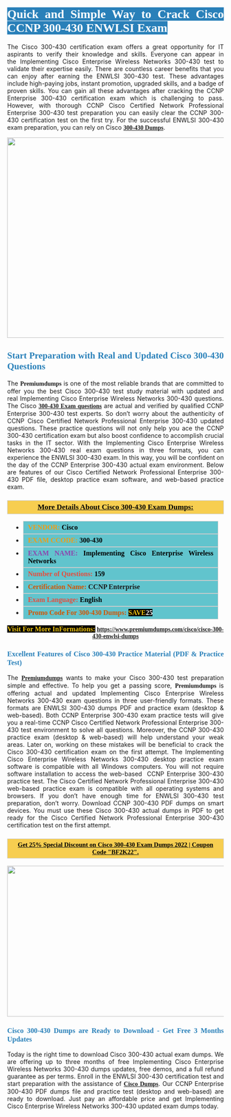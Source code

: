 <h1 style="text-align: justify;"><span style="color:#ffffff;"><span style="font-family:Georgia,serif;"><strong><span style="background-color:#2980b9;">Quick and Simple Way to Crack 	Cisco CCNP 300-430 ENWLSI Exam</span></strong></span></span></h1>

<p style="text-align: justify;">The Cisco 300-430 certification exam offers a great opportunity for IT aspirants to verify their knowledge and skills. Everyone can appear in the Implementing Cisco Enterprise Wireless Networks 300-430 test to validate their expertise easily. There are countless career benefits that you can enjoy after earning the ENWLSI 300-430 test. These advantages include high-paying jobs, instant promotion, upgraded skills, and a badge of proven skills. You can gain all these advantages after cracking the CCNP Enterprise 300-430 certification exam which is challenging to pass. However, with thorough CCNP Cisco Certified Network Professional Enterprise 300-430 test preparation you can easily clear the CCNP 300-430 certification test on the first try. For the successful ENWLSI 300-430 exam preparation, you can rely on Cisco <span style="font-family:Georgia,serif;"><strong><a href="https://www.premiumdumps.com/cisco/cisco-300-430-enwlsi-dumps">300-430 Dumps</a></strong></span>.</p>

<p style="text-align: center;"><a href="https://www.premiumdumps.com/cisco/cisco-300-430-enwlsi-dumps"><img alt="" src="https://i.imgur.com/KJGzbJ2.jpeg" style="width: 700px; height: 465px;" /></a></p>

<h2 style="text-align: justify;"><span style="color:#2980b9;"><span style="font-family:Georgia,serif;"><strong>Start Preparation with Real and Updated Cisco 300-430 Questions</strong></span></span></h2>

<p style="text-align: justify;">The <span style="font-size:14px;"><span style="font-family:Georgia,serif;"><strong>Premiumdumps</strong></span></span> is one of the most reliable brands that are committed to offer you the best Cisco 300-430 test study material with updated and real Implementing Cisco Enterprise Wireless Networks 300-430 questions. The Cisco <span style="font-family:Georgia,serif;"><strong><a href="https://www.premiumdumps.com/cisco/cisco-300-430-enwlsi-dumps">300-430 Exam questions</a></strong></span> are actual and verified by qualified CCNP Enterprise 300-430 test experts. So don’t worry about the authenticity of CCNP Cisco Certified Network Professional Enterprise 300-430 updated questions. These practice questions will not only help you ace the CCNP 300-430 certification exam but also boost confidence to accomplish crucial tasks in the IT sector. With the Implementing Cisco Enterprise Wireless Networks 300-430 real exam questions in three formats, you can experience the ENWLSI 300-430 exam. In this way, you will be confident on the day of the CCNP Enterprise 300-430 actual exam environment. Below are features of our Cisco Certified Network Professional Enterprise 300-430 PDF file, desktop practice exam software, and web-based practice exam.</p>

<h3 style="background: #f7ce50; border: 1px solid rgb(204, 204, 204); padding: 5px 10px; text-align: center;"><span style="font-family:Georgia,serif;"><u><u><span style="color:#000000;"><span style="font-size:11pt"><span style="line-height:normal"><b><span style="font-size:13.0pt"><span cambria="">More Details About Cisco 300-430 Exam Dumps:</span></span></b></span></span></span></u></u></span></h3>

<ul>
	<li style="margin:0cm 10pt">
	<div style="background:#61c4cd; border: 1px solid rgb(204, 204, 204); padding: 5px 10px; text-align: justify;"><span style="font-family:Georgia,serif;"><span style="font-size:11pt"><span style="line-height:normal"><b><span style="font-size:12.0pt"><span new="" roman="" times=""><span style="color:#f39c12;">VENDOR:</span> <span style="color:#000000;">Cisco</span></span></span></b></span></span></span></div>
	</li>
	<li style="margin:0cm 10pt">
	<div style="background: #61c4cd; border: 1px solid rgb(204, 204, 204); padding: 5px 10px; text-align: justify;"><span style="font-family:Georgia,serif;"><span style="font-size:11pt"><span style="line-height:normal"><b><span style="font-size:12.0pt"><span new="" roman="" times=""><span style="color:#f39c12;">EXAM CCODE:</span> <span style="color:#000000;">300-430</span></span></span></b></span></span></span></div>
	</li>
	<li style="margin:0cm 10pt">
	<div style="background: #61c4cd; border: 1px solid rgb(204, 204, 204); padding: 5px 10px; text-align: justify;"><span style="font-family:Georgia,serif;"><span style="font-size:11pt"><span style="line-height:normal"><b><span style="font-size:12.0pt"><span new="" roman="" times=""><span style="color:#8e44ad;">EXAM NAME:</span> <span style="color:#000000;">Implementing Cisco Enterprise Wireless Networks</span></span></span></b></span></span></span></div>
	</li>
	<li style="margin:0cm 10pt">
	<div style="background: #61c4cd; border: 1px solid rgb(204, 204, 204); padding: 5px 10px;"><span style="font-family:Georgia,serif;"><span style="font-size:11pt"><span style="line-height:normal"><b><span style="font-size:12.0pt"><span new="" roman="" times=""><span style="color:#e74c3c;">Number of Questions:</span><span style="color:#000000;"><span style="color:#f1c40f;"> </span>159</span></span></span></b></span></span></span></div>
	</li>
	<li style="margin:0cm 10pt">
	<div style="background: #61c4cd; border: 1px solid rgb(204, 204, 204); padding: 5px 10px; text-align: justify;"><span style="font-family:Georgia,serif;"><span style="font-size:11pt"><span style="line-height:normal"><b><span style="font-size:12.0pt"><span new="" roman="" times=""><span style="color:#d35400;">Certification Name:</span> CCNP Enterprise</span></span></b></span></span></span></div>
	</li>
	<li style="margin:0cm 10pt">
	<div style="background: #61c4cd; border: 1px solid rgb(204, 204, 204); padding: 5px 10px; text-align: justify;"><span style="font-family:Georgia,serif;"><span style="font-size:11pt"><span style="line-height:normal"><b><span style="font-size:12.0pt"><span new="" roman="" times=""><span style="color:#e74c3c;">Exam Language:</span> <span style="color:#000000;">English</span></span></span></b></span></span></span></div>
	</li>
	<li style="margin:0cm 10pt">
	<div style="background: #61c4cd; border: 1px solid rgb(204, 204, 204); padding: 5px 10px;"><span style="font-family:Georgia,serif;"><span style="font-size:11pt"><span style="line-height:normal"><b><span style="font-size:12.0pt"><span new="" roman="" times=""><span style="color:#d35400;">Promo Code For 300-430 Dumps:</span><span style="color:#f1c40f;"> <span style="background-color:#000000;">SAVE</span></span><span style="color:#ffffff;"><span style="background-color:#000000;">25</span></span></span></span></b></span></span></span></div>
	</li>
</ul>

<p style="text-align: center;"><span style="font-family:Georgia,serif;"><strong><span style="font-size:16px;"><span style="color:#f1c40f;"><span style="background-color:#000000;">Visit For More InFormations:</span></span></span> <a href="https://www.premiumdumps.com/cisco/cisco-300-430-enwlsi-dumps">https://www.premiumdumps.com/cisco/cisco-300-430-enwlsi-dumps</a></strong></span></p>

<h3 style="text-align: justify;"><span style="color:#2980b9;"><span style="font-family:Georgia,serif;"><strong><strong><strong>Excellent Features of Cisco 300-430 Practice Material (PDF & Practice Test)</strong></strong></strong></span></span></h3>

<p style="text-align: justify;">The <a href="https://www.premiumdumps.com/"><span style="font-size:14px;"><span style="font-family:Georgia,serif;"><strong>Premiumdumps</strong></span></span></a> wants to make your Cisco 300-430 test preparation simple and effective. To help you get a passing score, <span style="font-size:14px;"><span style="font-family:Georgia,serif;"><strong>Premiumdumps </strong></span></span>is offering actual and updated Implementing Cisco Enterprise Wireless Networks 300-430 exam questions in three user-friendly formats. These formats are ENWLSI 300-430 dumps PDF and practice exam (desktop & web-based). Both CCNP Enterprise 300-430 exam practice tests will give you a real-time CCNP Cisco Certified Network Professional Enterprise 300-430 test environment to solve all questions. Moreover, the CCNP 300-430 practice exam (desktop & web-based) will help understand your weak areas. Later on, working on these mistakes will be beneficial to crack the Cisco 300-430 certification exam on the first attempt. The Implementing Cisco Enterprise Wireless Networks 300-430 desktop practice exam software is compatible with all Windows computers. You will not require software installation to access the web-based  CCNP Enterprise 300-430 practice test. The Cisco Certified Network Professional Enterprise 300-430 web-based practice exam is compatible with all operating systems and browsers. If you don’t have enough time for ENWLSI 300-430 test preparation, don’t worry. Download CCNP 300-430 PDF dumps on smart devices. You must use these Cisco 300-430 actual dumps in PDF to get ready for the Cisco Certified Network Professional Enterprise 300-430 certification test on the first attempt.</p>

<h3 style="background: rgb(247, 206, 80); border: 1px solid rgb(204, 204, 204); padding: 5px 10px; text-align: center;"><span style="font-family:Georgia,serif;"><u><span style="color:#000000;"><span style="font-size:11pt;"><span style="line-height:normal;"><b><span cambria="">Get 25% Special Discount on Cisco 300-430 Exam Dumps 2022 | Coupon Code "BF2K22".</span></b></span></span></span></u></span></h3>

<p style="text-align: center;"><strong><strong><a href="https://www.premiumdumps.com/cisco/cisco-300-430-enwlsi-dumps"><img alt="" src="https://i.imgur.com/F18GQwv.jpeg" style="width: 700px; height: 350px;" /></a></strong></strong></p>

<h3 style="text-align: justify;"><strong><span style="color:#2980b9;"><span style="font-family:Georgia,serif;"><strong><strong><strong>Cisco 300-430 Dumps are Ready to Download - Get Free 3 Months Updates</strong></strong></strong></span></span></strong></h3>

<p style="text-align: justify;">Today is the right time to download Cisco 300-430 actual exam dumps. We are offering up to three months of free Implementing Cisco Enterprise Wireless Networks 300-430 dumps updates, free demos, and a full refund guarantee as per terms. Enroll in the ENWLSI 300-430 certification test and start preparation with the assistance of <span style="font-family:Georgia,serif;"><strong><a href="https://www.premiumdumps.com/cisco-exam-dumps">Cisco Dumps</a></strong></span>. Our CCNP Enterprise 300-430 PDF dumps file and practice test (desktop and web-based) are ready to download. Just pay an affordable price and get Implementing Cisco Enterprise Wireless Networks 300-430 updated exam dumps today.</p>
